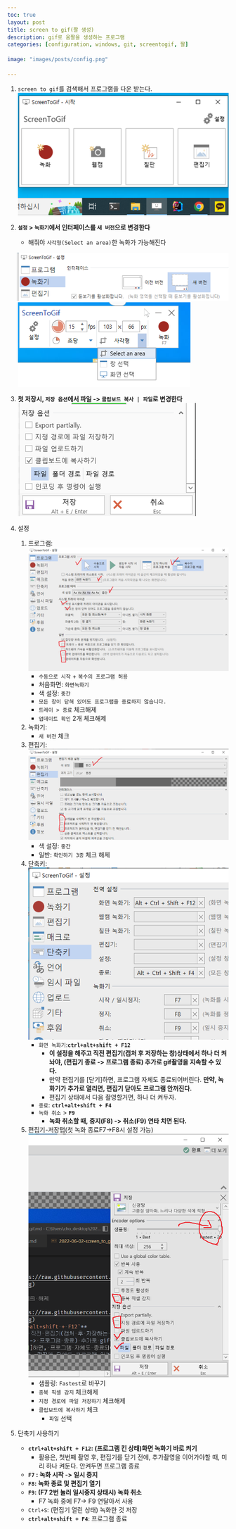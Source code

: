 ```yaml
---
toc: true
layout: post
title: screen to gif(짤 생성)
description: gif로 움짤을 생성하는 프로그램
categories: [configuration, windows, git, screentogif, 짤]

image: "images/posts/config.png"

---
```

1. `screen to gif`를 검색해서 프로그램을 다운 받는다.
    ![20220602162115](https://raw.githubusercontent.com/is2js/screenshots/main/20220602162115.png)
    
2. **`설정` > `녹화기`에서 인터페이스를 `새 버전`으로 변경한다**
    - 해줘야 `사각형(Select an area)`한 녹화가 가능해진다

    ![image-20220602161633663](https://raw.githubusercontent.com/is2js/screenshots/main/image-20220602161633663.png)
    ![image-20220602161748661](https://raw.githubusercontent.com/is2js/screenshots/main/image-20220602161748661.png)

3. **첫 저장시, `저장 옵션`에서 파일 -> `클립보드 복사 | 파일`로 변경한다**
    ![20220602212034](https://raw.githubusercontent.com/is2js/screenshots/main/20220602212034.png)

4. 설정
    1. 프로그램: 
        ![20220603222454](https://raw.githubusercontent.com/is2js/screenshots/main/20220603222454.png)
        - `수동으로 시작` + `복수의 프로그램 허용`
        - 처음화면: `화면녹화기`
        - 색 설정: `중간`
        - `모든 창이 닫혀 있어도 프로그램을 종료하지 않습니다.`
        - `트레이 > 종료` 체크해제
        - `업데이트 확인` 2개 체크해제
    2. 녹화기:
        - `새 버전` 체크
    3. 편집기:
        ![20220603222708](https://raw.githubusercontent.com/is2js/screenshots/main/20220603222708.png)
        - 색 설정: `중간`
        - 일반: `확인하기 3종` 체크 해제
    4. 단축키:
        ![20220603222814](https://raw.githubusercontent.com/is2js/screenshots/main/20220603222814.png)
        - `화면 녹화기`:**`ctrl+alt+shift + F12`**
            - **이 설정을 해주고 직전 편집기(캡처 후 저장하는 창)상태에서 하나 더 켜놔야, (편집기 종료 -> 프로그램 종료) 추가로 gif촬영을 지속할 수 있다.**
            - 만약 편집기를 [닫기]하면, 프로그램 자체도 종료되어버린다. **만약, 녹화기가 추가로 열리면, 편집기 닫아도 프로그램 안꺼진다.**
            - 편집기 상태에서 다음 촬영할거면, 하나 더 켜두자.
        - `종료`: **`ctrl+alt+shift + F4`**
        - `녹화 취소`  > **`F9`**
            - **녹화 취소할 때, 중지(F8) -> 취소(F9) 연타 치면 된다.**
    5. 편집기-저장탭(첫 녹화 종료F7->F8시 설정 가능)
        ![20220603223236](https://raw.githubusercontent.com/is2js/screenshots/main/20220603223236.png)
        - 샘플링: `Fastest`로 바꾸기
        - `중복 픽셀 감지` 체크해제
        - `지정 경로에 파일 저장하기` 체크해제
        - `클립보드에 복사하기` 체크
            - `파일` 선택



6. 단축키 사용하기
    - **`ctrl+alt+shift + F12`: (프로그램 킨 상태)화면 녹화기 바로 켜기**
        - 활용은, 첫번째 촬영 후, 편집기를 닫기 전에, 추가촬영을 이어가야할 때, 미리 하나 켜둔다. 안켜두면 프로그램 종료
    - **`F7` : 녹화 시작 -> 일시 중지**
    - **`F8`: 녹화 종료 및 편집기 열기**
    - **`F9`: (F7 2번 눌러 일시중지 상태시) 녹화 취소**
        - F7 녹화 중에  F7-> F9 연달아서 사용
    - `Ctrl+S`: (편집기 열린 상태) 녹화한 것 저장
    - **`ctrl+alt+shift + F4`**:  프로그램 종료

